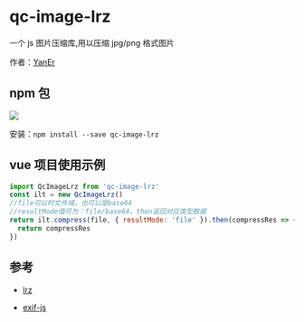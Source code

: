 # qc-image-lrz

一个 js 图片压缩库,用以压缩 jpg/png 格式图片

作者：[YanEr](https://github.com/qc-web-y)

## npm 包

![](https://img.shields.io/npm/v/qc-image-lrz.svg)

安装：`npm install --save qc-image-lrz`

## vue 项目使用示例

```js
import QcImageLrz from 'qc-image-lrz'
const ilt = new QcImageLrz()
//file可以时文件域，也可以是base64
//resultMode值可为：file/base64，then返回对应类型数据
return ilt.compress(file, { resultMode: 'file' }).then(compressRes => {
  return compressRes
})
```

## 参考

- [lrz](https://github.com/think2011/localResizeIMG)

- [exif-js](https://github.com/exif-js/exif-js)
